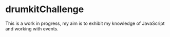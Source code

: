 # drumkitChallenge

This is a work in progress, my aim is to exhibit my knowledge of JavaScript and working with events.
